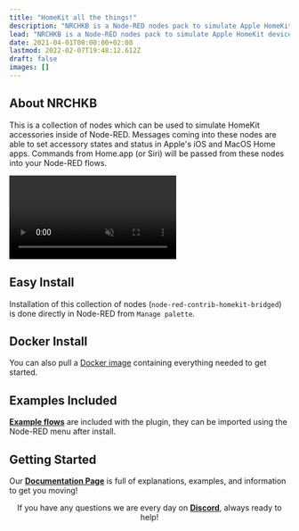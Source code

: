 ```yaml
---
title: "HomeKit all the things!"
description: "NRCHKB is a Node-RED nodes pack to simulate Apple HomeKit devices. The goal is to emulate native HomeKit devices as closely as possible."
lead: "NRCHKB is a Node-RED nodes pack to simulate Apple HomeKit devices. The goal is to emulate native HomeKit devices as closely as possible."
date: 2021-04-01T00:00:00+02:00
lastmod: 2022-02-07T19:48:12.612Z
draft: false
images: []
---
```


<div class="container">
  <div class="row justify-content-center text-center row align-items-center">
    <div class="col-lg-7 order-lg-first order-md-last order-last">
      <h2 class="h4">About NRCHKB</h2>
      <p style="text-align: left;">This is a collection of nodes which can be used to simulate HomeKit accessories inside of Node-RED. Messages coming into these nodes are able to set accessory states and status in Apple's iOS and MacOS Home apps. Commands from Home.app (or Siri) will be passed from these nodes into your Node-RED flows.</p>
    </div>
    <div class="col-lg-7 order-lg-last order-md-first order-first">
      <video autoplay loop muted playsinline>
        <source src="/images/presentation/nrchkb-demonstration.webm" type="video/webm">
        <source src="/images/presentation/nrchkb-demonstration.mp4" type="video/mp4">
        <source src="/images/presentation/nrchkb-demonstration.mov" type="video/quicktime">
      </video>
    </div>
  </div>
  <div class="row justify-content-center text-center">
    <div class="col-lg-7">
      <h2 class="h4">Easy Install</h2>
      <p style="text-align: left;">Installation of this collection of nodes (<code>node-red-contrib-homekit-bridged</code>) is done directly in Node-RED from <code>Manage palette</code>. </p>
    </div>
    <div class="col-lg-7">
      <h2 class="h4">Docker Install</h2>
      <p style="text-align: left;">You can also pull a <a href="https://github.com/NRCHKB/node-red-contrib-homekit-docker">Docker image</a> containing everything needed to get started. </p>
    </div>
    <div class="col-lg-7">
        <h2 class="h4">Examples Included</h2>
        <p style="text-align: left;">
          <a href="{{"/wiki/examples/" | absURL }}"><strong>Example flows</strong></a> are included with the plugin, they can be imported using the Node-RED menu after install.
        </p>
    </div>
    <div class="col-lg-7">
      <h2 class="h4">Getting Started</h2>
      <p style="text-align: left;">Our <a href="{{"/wiki/introduction/quick-start/" | absURL }}"><strong>Documentation Page</strong></a> is full of explanations, examples, and information to get you moving! </p>
    </div>
    <div class="col-lg-12 mt-4 pt-1">
      <p style="text-align: center;">If you have any questions we are every day on <a href="https://discord.gg/uvYac5u"><strong>Discord</strong></a>, always ready to help!</p>
    </div>
  </div>
